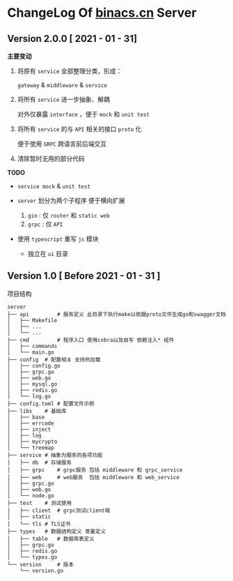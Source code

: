 # ChangeLog Of [binacs.cn](binacs.cn) Server




## Version 2.0.0 [ 2021 - 01 - 31]

**主要变动**

1.  将原有 `service` 全部整理分类，形成：

    `gateway` & `middleware` & `service`

2.  将所有 `service` 进一步抽象、解耦
  
    对外仅暴露 `interface` ，便于 `mock` 和 `unit test`

3.  将所有 `service` 的与 `API` 相关的接口 `proto` 化

    便于使用 `GRPC` 跨语言前后端交互

4.  清除暂时无用的部分代码




**TODO**

- `service mock` & `unit test`

- `server` 划分为两个子程序 便于横向扩展
  1. `gin` : 仅 `router` 和 `static web`
  2. `grpc` : 仅 `API`

- 使用 `typescript` 重写 `js` 模块
    - 独立在 `ui` 目录







## Version 1.0 [ Before 2021 - 01 - 31 ]

项目结构

```
server
├── api	    	# 服务定义 此目录下执行make以依据proto文件生成go和swagger文档
│   ├── Makefile
│   ├── ...
│   └── ...
├── cmd	    	# 程序入口 使用cobra以及自写 依赖注入* 组件
│   ├── commands
│   └── main.go
├── config	# 配置相关 支持热加载
│   ├── config.go
│   ├── grpc.go
│   ├── web.go
│   ├── mysql.go
│   ├── redis.go
│   └── log.go
├── config.toml	# 配置文件示例
├── libs	# 基础库
│   ├── base
│   ├── errcode
│   ├── inject
│   ├── log
│   ├── mycrypto
│   └── treemap
├── service	# 抽象为服务的各项功能
│   ├── db	# 存储服务
│   ├── grpc	# grpc服务 包括 middleware 和 grpc_service
│   ├── web     # web服务  包括 middleware 和 web_service
│   ├── grpc.go
│   ├── web.go
│   └── node.go
├── test	# 测试使用
│   ├── client	# grpc测试client端
│   ├── static
│   └── tls	# TLS证书
├── types	# 数据结构定义 常量定义
│   ├── table	# 数据库表定义
│   ├── grpc.go
│   ├── redis.go
│   └── types.go
└── version 	# 版本
    └── version.go

```